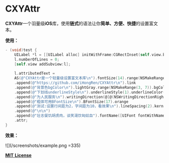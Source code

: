 # CXYAttr
**CXYAttr**一个羽量级**iOS**库，使用**链式**的语法让你**简单、方便、快捷**的设置富文本。

  

**使用：**

```objective-c
- (void)test {
    UILabel *l = [[UILabel alloc] initWithFrame:CGRectInset(self.view.bounds, 30, 30)];
    l.numberOfLines = 0;
    [self.view addSubview:l];
    
    l.attributedText =
    AS(@"CXYAttr是一个轻量级设置富文本库\n").fontSize(14).range(NSMakeRange(0, 7)).blue.underlineStyle(1).BFontSize(20).only(@"轻量级").red
    .append(@"https://github.com/iHongRen/CXYAttr\n").link
    .append(@"背景色bgColor\n").lightGray.range(NSMakeRange(3, 7)).bgColor([UIColor greenColor]).fontSize(15)
    .append(@"下划线underlineStyle\n").underlineStyle(1).underlineColor([UIColor purpleColor]).magenta
    .append(@"为人民服务\n").writingDirection(@[@(NSWritingDirectionRightToLeft | NSWritingDirectionOverride)]).purple
    .append(@"粗体可用BFontSize\n").BFontSize(17).orange
    .append(@"测试:设置行间距为2，字间距为10，看效果\n").lineSpacing(2).kern(10).brown
    .append(@"\n\n")
    .append(@"壮志餐饥胡虏肉，谈笑渴饮匈奴血").fontName([UIFont fontWithName:@"STHeitiSC-Medium" size:20]).red.only(@"胡虏肉").strikethroughStyle(1).only(@"匈奴血").strokeColor([UIColor greenColor]).strokeWidth(5)
    .attr;
}
```

**效果：**  

![](/screenshots/example.png =335)  



[**MIT** **License**](/LICENSE)